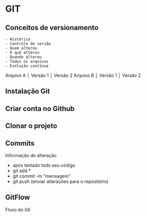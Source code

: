 # GIT

## Conceitos de versionamento
    - Histórico
    - Controle de versão
    - Quem alterou
    - O quê alterou
    - Quando alterou
    - Todos os arquivos
    - Evolução contínua

Arquivo A │  Versão 1 │ Versão 2 
Arquivo B │  Versão 1 │ Versão 2 

## Instalação Git

## Criar conta no Github

## Clonar o projeto

## Commits
Informação de alteração
- após testado todo seu código
- git add *
- git commit -m "mensagem"
- git push (enviar alterações para o repositório)

## GitFlow
Fluxo do Git